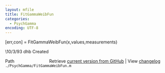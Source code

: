 ```yaml
---
layout: mfile
title: FitGammaWeibFun
categories:
  - PsychGamma
encoding: UTF-8
---
```


[err,con] = FitGammaWeibFun(x,values,measurements)

\10/3/93   dhb   Created


<div class="code_header" style="text-align:right;">
  <span style="float:left;">Path&nbsp;&nbsp;</span> <span class="counter">Retrieve <a href=
  "https://raw.github.com/Psychtoolbox-3/Psychtoolbox-3/beta/./PsychGamma/FitGammaWeibFun.m">current version from GitHub</a> | View <a href=
  "https://github.com/Psychtoolbox-3/Psychtoolbox-3/commits/beta/./PsychGamma/FitGammaWeibFun.m">changelog</a></span>
</div>
<div class="code">
  <code>./PsychGamma/FitGammaWeibFun.m</code>
</div>
